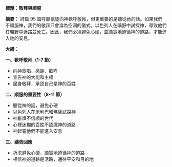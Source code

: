 **標題：敬拜與順服**

**摘要：**
詩篇 95 篇呼籲信徒向神歡呼敬拜，但更重要的是聽從祂的話。如果我們不順服神，我們的敬拜只會淪為空洞的儀式。以色列人在曠野中試探神，導致他們在曠野中迷路並死亡。因此，我們必須避免心硬，並踏實地遵循神的道路，才能進入祂的安息。

**大綱：**

**一、歡呼敬拜（1-7 節）**
* 向神歌唱、感謝、歡呼
* 宣告神的大能和主權
* 屈身敬拜，承認自己是神的百姓

**二、順服的重要性（8-11 節）**
* 聽從神的話，避免心硬
* 以色列人在米利巴和瑪薩試探神
* 神厭煩不信順的世代
* 心裡迷糊的百姓不認識神的道路
* 神起誓他們不能進入安息

**三、禱告回應**
* 祈求避免心硬，踏實地遵循神的道路
* 相信神的道路是活路，通往平安和目的地